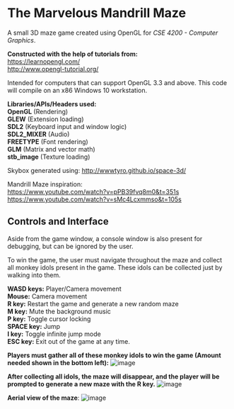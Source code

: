 # The Marvelous Mandrill Maze
 A small 3D maze game created using OpenGL for *CSE 4200 - Computer Graphics*.


**Constructed with the help of tutorials from:**     
https://learnopengl.com/  
http://www.opengl-tutorial.org/  

Intended for computers that can support OpenGL 3.3 and above. This code will compile on an x86 Windows 10 workstation.

**Libraries/APIs/Headers used:**   
**OpenGL** (Rendering)  
**GLEW** (Extension loading)  
**SDL2** (Keyboard input and window logic)  
**SDL2_MIXER** (Audio)  
**FREETYPE** (Font rendering)  
**GLM** (Matrix and vector math)  
**stb_image** (Texture loading)  

Skybox generated using:
http://wwwtyro.github.io/space-3d/


Mandrill Maze inspiration:  
https://www.youtube.com/watch?v=pPB39fvq8m0&t=351s  
https://www.youtube.com/watch?v=sMc4Lcxmmso&t=105s  


## Controls and Interface

Aside from the game window, a console window is also present for debugging, but can be ignored by the user.

To win the game, the user must navigate throughout the maze and collect all monkey idols present in the game. These idols can be collected just by walking into them. 

**WASD keys:** Player/Camera movement  
**Mouse:** Camera movement  
**R key:** Restart the game and generate a new random maze  
**M key:** Mute the background music  
**P key:** Toggle cursor locking  
**SPACE key:** Jump  
**I key:** Toggle infinite jump mode  
**ESC key:** Exit out of the game at any time.  


**Players must gather all of these monkey idols to win the game (Amount needed shown in the bottom left):**
![image](https://user-images.githubusercontent.com/53513566/118372033-39710f80-b564-11eb-8d87-aed8513398c1.png)


 **After collecting all idols, the maze will disappear, and the player will be prompted to generate a new maze with the R key.**
![image](https://user-images.githubusercontent.com/53513566/118372028-35dd8880-b564-11eb-8e74-e86e9c64c02b.png)

**Aerial view of the maze**:
![image](https://user-images.githubusercontent.com/53513566/118372176-185cee80-b565-11eb-8590-7e461c965658.png)


